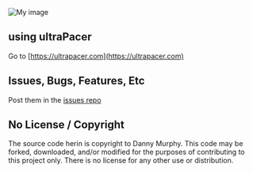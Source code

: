 ![My image](https://ultrapacer.com/public/favicon-96x96.png)

## using ultraPacer
Go to [https://ultrapacer.com](https://ultrapacer.com)

## Issues, Bugs, Features, Etc
Post them in the [issues repo](https://github.com/ultrapacer/issues)

## No License / Copyright
The source code herin is copyright to Danny Murphy.
This code may be forked, downloaded, and/or modified for the purposes of
contributing to this project only. There is no license for any other use or
distribution.
